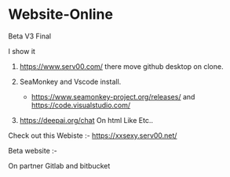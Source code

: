 # Website-Online

Beta V3 Final 

I  show it 

1. https://www.serv00.com/ there move github desktop on clone.
   
2. SeaMonkey  and Vscode install.
   - https://www.seamonkey-project.org/releases/ and https://code.visualstudio.com/
3. https://deepai.org/chat On html Like Etc..



Check out this Webiste :- 
https://xxsexy.serv00.net/

Beta website :- 



On partner
Gitlab and  bitbucket
